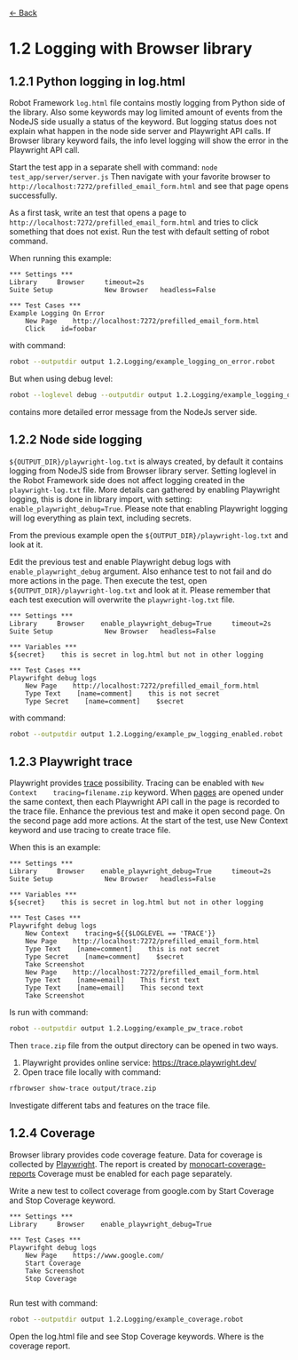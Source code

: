 [<- Back](/README.md)


# 1.2 Logging with Browser library

## 1.2.1 Python logging in log.html
Robot Framework `log.html` file contains mostly logging from Python side of the library. Also some keywords may
log limited amount of events from the NodeJS side usually a status of the keyword. But logging status does not
explain what happen in the node side server and Playwright API calls. If Browser library keyword fails, the
info level logging will show the error in the Playwright API call.

Start the test app in a separate shell with command: `node test_app/server/server.js`
Then navigate with your favorite browser to `http://localhost:7272/prefilled_email_form.html`
and see that page opens successfully.

As a first task, write an test that opens a page to `http://localhost:7272/prefilled_email_form.html`
and tries to click something that does not exist. Run the test with default setting of robot command.

When running this example:
```robotframework
*** Settings ***
Library     Browser     timeout=2s
Suite Setup             New Browser   headless=False

*** Test Cases ***
Example Logging On Error
    New Page    http://localhost:7272/prefilled_email_form.html
    Click    id=foobar

```
with command:
```bash
robot --outputdir output 1.2.Logging/example_logging_on_error.robot
```

But when using debug level:
```bash
robot --loglevel debug --outputdir output 1.2.Logging/example_logging_on_error.robot
```

contains more detailed error message from the NodeJs server side.

## 1.2.2 Node side logging
`${OUTPUT_DIR}/playwright-log.txt` is always created, by default it contains logging from NodeJS side from
Browser library server. Setting loglevel in the Robot Framework side does not affect logging created in the
`playwright-log.txt` file. More details can gathered by enabling Playwright logging, this is done in library import,
with  setting: `enable_playwright_debug=True`. Please note that enabling Playwright logging will log everything
as plain text, including secrets.

From the previous example open the `${OUTPUT_DIR}/playwright-log.txt` and look at it.

Edit the previous test and enable Playwright debug logs with `enable_playwright_debug`
argument. Also enhance test to not fail and do more actions in the page.
Then execute the test, open `${OUTPUT_DIR}/playwright-log.txt` and look at it.
Please remember that each test execution will overwrite the `playwright-log.txt` file.

```robotframework
*** Settings ***
Library     Browser    enable_playwright_debug=True     timeout=2s
Suite Setup             New Browser   headless=False

*** Variables ***
${secret}    this is secret in log.html but not in other logging

*** Test Cases ***
Playwrifght debug logs
    New Page    http://localhost:7272/prefilled_email_form.html
    Type Text    [name=comment]    this is not secret
    Type Secret    [name=comment]    $secret

```

with command:
```bash
robot --outputdir output 1.2.Logging/example_pw_logging_enabled.robot
```

## 1.2.3 Playwright trace

Playwright provides [trace](https://playwright.dev/docs/trace-viewer-intro) possibility. Tracing can be enabled
with `New Context    tracing=filename.zip` keyword. When
[pages](https://marketsquare.github.io/robotframework-browser/Browser.html#New%20Page) are opened under the same
context, then each Playwright API call in the page is recorded to the trace file. Enhance the previous test and
make it open second page. On the second page add more actions. At the start of the test, use New Context keyword
and use tracing to create trace file.

When this is an example:
```robotframework
*** Settings ***
Library     Browser    enable_playwright_debug=True     timeout=2s
Suite Setup             New Browser   headless=False

*** Variables ***
${secret}    this is secret in log.html but not in other logging

*** Test Cases ***
Playwrifght debug logs
    New Context    tracing=${{$LOGLEVEL == 'TRACE'}}
    New Page    http://localhost:7272/prefilled_email_form.html
    Type Text    [name=comment]    this is not secret
    Type Secret    [name=comment]    $secret
    Take Screenshot
    New Page    http://localhost:7272/prefilled_email_form.html
    Type Text    [name=email]    This first text
    Type Text    [name=email]    This second text
    Take Screenshot

```

Is run with command:
```bash
robot --outputdir output 1.2.Logging/example_pw_trace.robot
```

Then `trace.zip` file from the output directory can be opened in two ways.
1) Playwright provides online service: https://trace.playwright.dev/
2) Open trace file locally with command:
````bash
rfbrowser show-trace output/trace.zip
````
Investigate different tabs and features on the trace file.


## 1.2.4 Coverage

Browser library provides code coverage feature. Data for coverage is
collected by [Playwright](https://playwright.dev/docs/api/class-coverage).
The report is created by
[monocart-coverage-reports](https://www.npmjs.com/package/monocart-coverage-reports)
Coverage must be enabled for each page separately.

Write a new test to collect coverage from google.com by
Start Coverage and Stop Coverage keyword.


```robotframework
*** Settings ***
Library     Browser    enable_playwright_debug=True

*** Test Cases ***
Playwrifght debug logs
    New Page    https://www.google.com/
    Start Coverage
    Take Screenshot
    Stop Coverage


```

Run test with command:
```bash
robot --outputdir output 1.2.Logging/example_coverage.robot
```

Open the log.html file and see Stop Coverage keywords. Where is the
coverage report.
